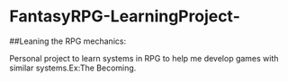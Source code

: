 # FantasyRPG-LearningProject-


##Leaning the RPG mechanics:


Personal project to learn systems in RPG to help me develop games with similar systems.Ex:The Becoming.

